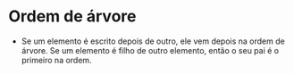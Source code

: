 # Ordem de árvore

- Se um elemento é escrito depois de outro, ele vem depois na ordem de árvore. Se um elemento é filho de outro elemento, então o seu pai é o primeiro na ordem.